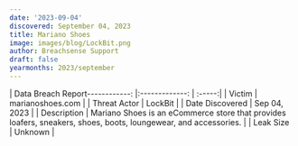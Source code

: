 ```yaml
---
date: '2023-09-04'
discovered: September 04, 2023
title: Mariano Shoes
image: images/blog/LockBit.png
author: Breachsense Support
draft: false
yearmonths: 2023/september
---
```


| Data Breach Report------------:     |:-------------:    | :-----:|
| Victim      | marianoshoes.com      | 
| Threat Actor      | LockBit      | 
| Date Discovered      | Sep 04, 2023      | 
| Description      | Mariano Shoes is an eCommerce store that provides loafers, sneakers, shoes, boots, loungewear, and accessories.      | 
| Leak Size      | Unknown      | 

